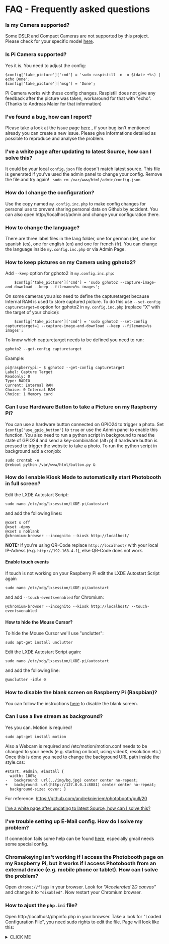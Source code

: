 # FAQ - Frequently asked questions


### Is my Camera supported?
Some DSLR and Compact Cameras are not supported by this project. Please check for your specific model [here](http://gphoto.org/proj/libgphoto2/support.php).


### Is Pi Camera supported?
Yes it is. You need to adjust the config:
```
$config['take_picture']['cmd'] = 'sudo raspistill -n -o $(date +%s) | echo Done';
$config['take_picture']['msg'] = 'Done';
```
Pi Camera works with these config changes.
Raspistill does not give any feedback after the picture was taken, workaround for that with "echo".
(Thanks to Andreas Maier for that information)


### I've found a bug, how can I report?
Please take a look at the issue page [here](https://github.com/andreknieriem/photobooth/issues) , if your bug isn't mentioned already you can create a new issue. Please give informations detailed as possible to reproduce and analyse the problem.


### I've a white page after updating to latest Source, how can I solve this?
It could be your local ```config.json``` file doesn't match latest source. This file is generated if you've used the admin panel to change your config.
Remove the file and try again!
``` sudo rm /var/www/html/admin/config.json```


### How do I change the configuration?
Use the copy named ```my.config.inc.php``` to make config changes for personal use to prevent sharing personal data on Github by accident.
You can also open http://localhost/admin and change your configuration there.


### How to change the language?
There are three label files in the lang folder, one for german (de), one for spanish (es), one for english (en) and one for french (fr). You can change the language inside ```my.config.inc.php``` or via Admin Page.


### How to keep pictures on my Camera using gphoto2?
Add ```--keep``` option for gphoto2 in ```my.config.inc.php```:
```
	$config['take_picture']['cmd'] = 'sudo gphoto2 --capture-image-and-download --keep --filename=%s images';
```
On some cameras you also need to define the capturetarget because Internal RAM is used to store captured picture. To do this use ```--set-config capturetarget=X``` option for gphoto2 in ```my.config.inc.php``` (replace "X" with the target of your choice):
```
	$config['take_picture']['cmd'] = 'sudo gphoto2 --set-config capturetarget=1 --capture-image-and-download --keep --filename=%s images';
```
To know which capturetarget needs to be defined you need to run:
```
gphoto2 --get-config capturetarget
```
Example:
```
pi@raspberrypi:~ $ gphoto2 --get-config capturetarget
Label: Capture Target
Readonly: 0
Type: RADIO
Current: Internal RAM
Choice: 0 Internal RAM
Choice: 1 Memory card
```


### Can I use Hardware Button to take a Picture on my Raspberry Pi?
You can use a hardware button connected on GPIO24 to trigger a photo. Set ```$config['use_gpio_button']``` to ```true``` or use the Admin panel to enable this function.
You also need to run a python script in background to read the state of GPIO24 and send a key-combination (alt+p) if hardware button is pressed to trigger the website to take a photo.
To run the python script in background add a cronjob:
```
sudo crontab -e
@reboot python /var/www/html/button.py &
```


### How do I enable Kiosk Mode to automatically start Photobooth in full screen?
Edit the LXDE Autostart Script:
```
sudo nano /etc/xdg/lxsession/LXDE-pi/autostart
```
and add the following lines:
```
@xset s off
@xset -dpms
@xset s noblank
@chromium-browser --incognito --kiosk http://localhost/
```
**NOTE:** If you're using QR-Code replace ```http://localhost/``` with your local IP-Adress (e.g. ```http://192.168.4.1```), else QR-Code does not work.


#### Enable touch events
If touch is not working on your Raspberry Pi edit the LXDE Autostart Script again
```
sudo nano /etc/xdg/lxsession/LXDE-pi/autostart
```
and add ```--touch-events=enabled``` for Chromium:
```
@chromium-browser --incognito --kiosk http://localhost/ --touch-events=enabled
```


#### How to hide the Mouse Cursor?
To hide the Mouse Cursor we'll use "unclutter":
```
sudo apt-get install unclutter
```
Edit the LXDE Autostart Script again:
```
sudo nano /etc/xdg/lxsession/LXDE-pi/autostart
```
and add the following line:
```
@unclutter -idle 0
```


### How to disable the blank screen on Raspberry Pi (Raspbian)?
You can follow the instructions [here](https://www.geeks3d.com/hacklab/20160108/how-to-disable-the-blank-screen-on-raspberry-pi-raspbian/) to disable the blank screen.


### Can I use a live stream as background?
Yes you can. Motion is required!
```
sudo apt-get install motion
```
Also a Webcam is required and /etc/motion/motion.conf needs to be changed to your needs (e.g. starting on boot, using videoX, resolution etc.)
Once this is done you need to change the background URL path inside the style.css:
```
#start, #admin, #install {
  width: 100%;
-   background: url(../img/bg.jpg) center center no-repeat;
+   background: url(http://127.0.0.1:8081) center center no-repeat;
  background-size: cover; }
```
For reference:
https://github.com/andreknieriem/photobooth/pull/20

[I've a white page after updating to latest Source, how can I solve this?](https://github.com/andreknieriem/photobooth/wiki/Problems-after-update)


### I've trouble setting up E-Mail config. How do I solve my problem?
If connection fails some help can be found [here](https://github.com/PHPMailer/PHPMailer/wiki/Troubleshooting), especially gmail needs some special config.


### Chromakeying isn't working if I access the Photobooth page on my Raspberry Pi, but it works if I access Photobooth from an external device (e.g. mobile phone or tablet). How can I solve the problem?
Open ```chrome://flags``` in your browser.
Look for *"Accelerated 2D canvas"* and change it to ```"disabled"```.
Now restart your Chromium browser.


### How to ajust the ```php.ini``` file?
Open http://localhost/phpinfo.php in your browser.
Take a look for "Loaded Configuration File", you need  sudo rights to edit the file.
Page will look like this:
<details><summary>CLICK ME</summary>
<img src="https://user-images.githubusercontent.com/6080900/65310524-cd6fb580-db8e-11e9-86e4-26b41a0bac8c.png">
</details>

